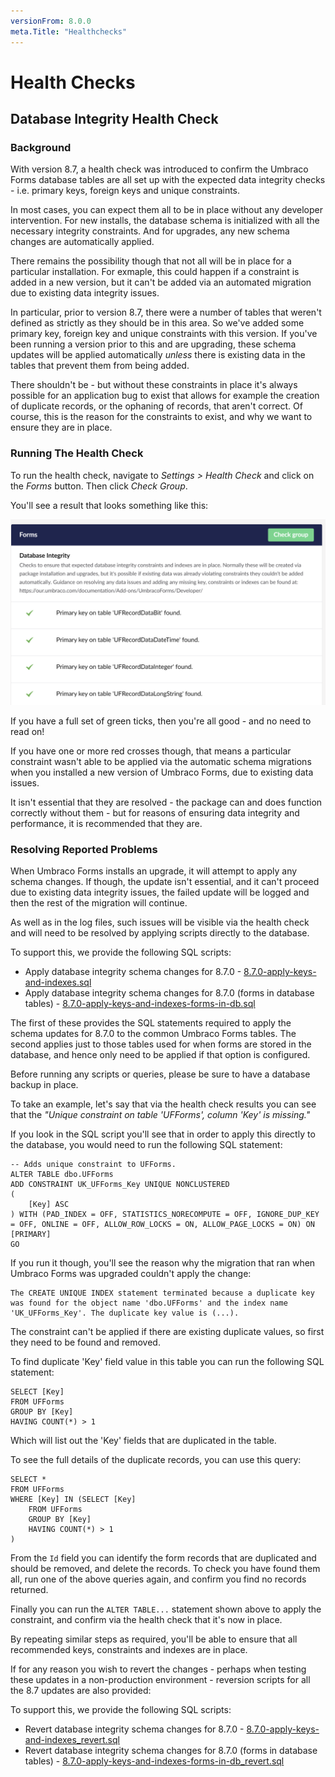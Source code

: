 ```yaml
---
versionFrom: 8.0.0
meta.Title: "Healthchecks"
---
```


# Health Checks

## Database Integrity Health Check

### Background

With version 8.7, a health check was introduced to confirm the Umbraco Forms database tables are all set up with the expected data integrity checks - i.e. primary keys, foreign keys and unique constraints.

In most cases, you can expect them all to be in place without any developer intervention.  For new installs, the database schema is initialized with all the necessary integrity constraints.  And for upgrades, any new schema changes are automatically applied.

There remains the possibility though that not all will be in place for a particular installation.  For exmaple, this could happen if a constraint is added in a new version, but it can't be added via an automated migration due to existing data integrity issues.

In particular, prior to version 8.7, there were a number of tables that weren't defined as strictly as they should be in this area.  So we've added some primary key, foreign key and unique constraints with this version.  If you've been running a version prior to this and are upgrading, these schema updates will be applied automatically _unless_ there is existing data in the tables that prevent them from being added.

There shouldn't be - but without these constraints in place it's always possible for an application bug to exist that allows for example the creation of duplicate records, or the ophaning of records, that aren't correct.  Of course, this is the reason for the constraints to exist, and why we want to ensure they are in place.

### Running The Health Check

To run the health check, navigate to _Settings > Health Check_ and click on the _Forms_ button.  Then click _Check Group_.

You'll see a result that looks something like this:

![Umbraco Forms Health Check](images/healthcheck.png)

If you have a full set of green ticks, then you're all good - and no need to read on!

If you have one or more red crosses though, that means a particular constraint wasn't able to be applied via the automatic schema migrations when you installed a new version of Umbraco Forms, due to existing data issues.

It isn't essential that they are resolved - the package can and does function correctly without them - but for reasons of ensuring data integrity and performance, it is recommended that they are.

### Resolving Reported Problems

When Umbraco Forms installs an upgrade, it will attempt to apply any schema changes. If though, the update isn't essential, and it can't proceed due to existing data integrity issues, the failed update will be logged and then the rest of the migration will continue.

As well as in the log files, such issues will be visible via the health check and will need to be resolved by applying scripts directly to the database.

To support this, we provide the following SQL scripts:

- Apply database integrity schema changes for 8.7.0 - [8.7.0-apply-keys-and-indexes.sql](scripts/8.7.0-apply-keys-and-indexes.sql)
- Apply database integrity schema changes for 8.7.0 (forms in database tables) - [8.7.0-apply-keys-and-indexes-forms-in-db.sql](scripts/8.7.0-apply-keys-and-indexes-forms-in-db.sql)

The first of these provides the SQL statements required to apply the schema updates for 8.7.0 to the common Umbraco Forms tables. The second applies just to those tables used for when forms are stored in the database, and hence only need to be applied if that option is configured.

Before running any scripts or queries, please be sure to have a database backup in place.

To take an example, let's say that via the health check results you can see that the _"Unique constraint on table 'UFForms', column 'Key' is missing."_

If you look in the SQL script you'll see that in order to apply this directly to the database, you would need to run the following SQL statement:

```
-- Adds unique constraint to UFForms.
ALTER TABLE dbo.UFForms
ADD CONSTRAINT UK_UFForms_Key UNIQUE NONCLUSTERED 
(
	[Key] ASC
) WITH (PAD_INDEX = OFF, STATISTICS_NORECOMPUTE = OFF, IGNORE_DUP_KEY = OFF, ONLINE = OFF, ALLOW_ROW_LOCKS = ON, ALLOW_PAGE_LOCKS = ON) ON [PRIMARY]
GO
```

If you run it though, you'll see the reason why the migration that ran when Umbraco Forms was upgraded couldn't apply the change:

```
The CREATE UNIQUE INDEX statement terminated because a duplicate key was found for the object name 'dbo.UFForms' and the index name 'UK_UFForms_Key'. The duplicate key value is (...).
```

The constraint can't be applied if there are existing duplicate values, so first they need to be found and removed.

To find duplicate 'Key' field value in this table you can run the following SQL statement:

```
SELECT [Key]
FROM UFForms
GROUP BY [Key]
HAVING COUNT(*) > 1
```

Which will list out the 'Key' fields that are duplicated in the table.

To see the full details of the duplicate records, you can use this query:

```
SELECT *
FROM UFForms
WHERE [Key] IN (SELECT [Key]
	FROM UFForms
	GROUP BY [Key]
	HAVING COUNT(*) > 1
)
```

From the `Id` field you can identify the form records that are duplicated and should be removed, and delete the records.  To check you have found them all, run one of the above queries again, and confirm you find no records returned.

Finally you can run the `ALTER TABLE...` statement shown above to apply the constraint, and confirm via the health check that it's now in place.

By repeating similar steps as required, you'll be able to ensure that all recommended keys, constraints and indexes are in place.

If for any reason you wish to revert the changes - perhaps when testing these updates in a non-production environment - reversion scripts for all the 8.7 updates are also provided:

To support this, we provide the following SQL scripts:

- Revert database integrity schema changes for 8.7.0 - [8.7.0-apply-keys-and-indexes_revert.sql](scripts/8.7.0-apply-keys-and-indexes_revert.sql)
- Revert database integrity schema changes for 8.7.0 (forms in database tables) - [8.7.0-apply-keys-and-indexes-forms-in-db_revert.sql](scripts/8.7.0-apply-keys-and-indexes-forms-in-db_revert.sql)










